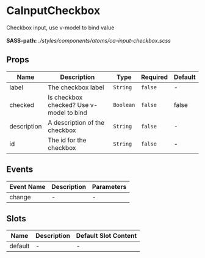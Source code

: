 # CaInputCheckbox

Checkbox input, use v-model to bind value<br><br> **SASS-path:** _./styles/components/atoms/ca-input-checkbox.scss_

## Props

<!-- @vuese:CaInputCheckbox:props:start -->
|Name|Description|Type|Required|Default|
|---|---|---|---|---|
|label|The checkbox label|`String`|`false`|-|
|checked|Is checkbox checked? Use v-model to bind|`Boolean`|`false`|false|
|description|A description of the checkbox|`String`|`false`|-|
|id|The id for the checkbox|`String`|`false`|-|

<!-- @vuese:CaInputCheckbox:props:end -->


## Events

<!-- @vuese:CaInputCheckbox:events:start -->
|Event Name|Description|Parameters|
|---|---|---|
|change|-|-|

<!-- @vuese:CaInputCheckbox:events:end -->


## Slots

<!-- @vuese:CaInputCheckbox:slots:start -->
|Name|Description|Default Slot Content|
|---|---|---|
|default|-|-|

<!-- @vuese:CaInputCheckbox:slots:end -->


